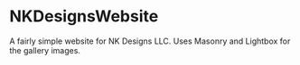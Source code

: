 # NKDesignsWebsite

A fairly simple website for NK Designs LLC. Uses Masonry and Lightbox for the gallery images.

